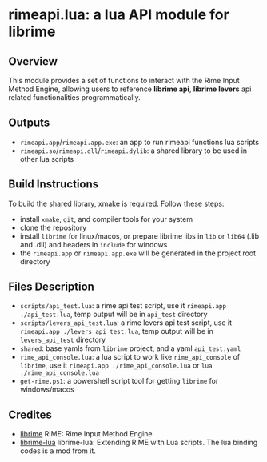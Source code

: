 # rimeapi.lua: a lua API module for librime

## Overview
This module provides a set of functions to interact with the Rime Input Method Engine, allowing users to reference **librime api**, **librime levers** api related functionalities programmatically.

## Outputs

- `rimeapi.app`/`rimeapi.app.exe`: an app to run rimeapi functions lua scripts
- `rimeapi.so`/`rimeapi.dll`/`rimeapi.dylib`: a shared library to be used in other lua scripts

## Build Instructions
To build the shared library, xmake is required. Follow these steps:

- install `xmake`, `git`, and compiler tools for your system
- clone the repository
- install `librime` for linux/macos, or prepare librime libs in `lib` or `lib64` (.lib and .dll) and headers in `include` for windows
- the `rimeapi.app` or `rimeapi.app.exe` will be generated in the project root directory

## Files Description

- `scripts/api_test.lua`: a rime api test script, use it `rimeapi.app ./api_test.lua`, temp output will be in `api_test` directory
- `scripts/levers_api_test.lua`: a rime levers api test script, use it `rimeapi.app ./levers_api_test.lua`, temp output will be in `levers_api_test` directory
- `shared`: base yamls from `librime` project, and a yaml `api_test.yaml`
- `rime_api_console.lua`: a lua script to work like `rime_api_console` of `librime`, use it `rimeapi.app ./rime_api_console.lua` or `lua ./rime_api_console.lua`
- `get-rime.ps1`: a powershell script tool for getting `librime` for windows/macos

## Credites

- [librime](https://github.com/rime/librime) RIME: Rime Input Method Engine
- [librime-lua](https://github.com/hchunhui/librime-lua) librime-lua: Extending RIME with Lua scripts. The lua binding codes is a mod from it.
